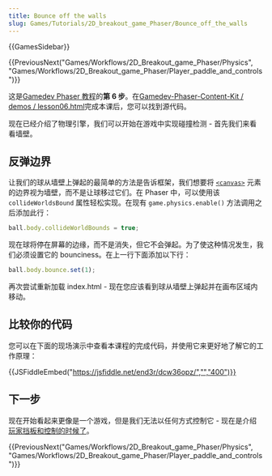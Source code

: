 ```yaml
---
title: Bounce off the walls
slug: Games/Tutorials/2D_breakout_game_Phaser/Bounce_off_the_walls
---
```


{{GamesSidebar}}

{{PreviousNext("Games/Workflows/2D_Breakout_game_Phaser/Physics", "Games/Workflows/2D_Breakout_game_Phaser/Player_paddle_and_controls")}}

这是[Gamedev Phaser 教程](/zh-CN/docs/Games/Workflows/2D_Breakout_game_Phaser)的**第 6 步**。在[Gamedev-Phaser-Content-Kit / demos / lesson06.html](https://github.com/end3r/Gamedev-Phaser-Content-Kit/blob/gh-pages/demos/lesson06.html)完成本课后，您可以找到源代码。

现在已经介绍了物理引擎，我们可以开始在游戏中实现碰撞检测 - 首先我们来看看墙壁。

## 反弹边界

让我们的球从墙壁上弹起的最简单的方法是告诉框架，我们想要将 [`<canvas>`](/zh-CN/docs/Web/HTML/Element/canvas) 元素的边界视为墙壁，而不是让球移过它们。在 Phaser 中，可以使用该 `collideWorldsBound` 属性轻松实现。在现有 `game.physics.enable()` 方法调用之后添加此行：

```js
ball.body.collideWorldBounds = true;
```

现在球将停在屏幕的边缘，而不是消失，但它不会弹起。为了使这种情况发生，我们必须设置它的 bounciness。在上一行下面添加以下行：

```js
ball.body.bounce.set(1);
```

再次尝试重新加载 index.html - 现在您应该看到球从墙壁上弹起并在画布区域内移动。

## 比较你的代码

您可以在下面的现场演示中查看本课程的完成代码，并使用它来更好地了解它的工作原理：

{{JSFiddleEmbed("https://jsfiddle.net/end3r/dcw36opz/","","400")}}

## 下一步

现在开始看起来更像是一个游戏，但是我们无法以任何方式控制它 - 现在是介绍[玩家挡板和控制的时候了](/zh-CN/docs/Games/Workflows/2D_Breakout_game_Phaser/Player_paddle_and_controls)。

{{PreviousNext("Games/Workflows/2D_Breakout_game_Phaser/Physics", "Games/Workflows/2D_Breakout_game_Phaser/Player_paddle_and_controls")}}
